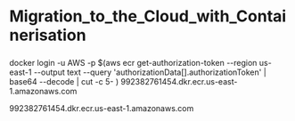 # Migration_to_the_Cloud_with_Containerisation
#####

docker login -u AWS -p $(aws ecr get-authorization-token  --region us-east-1 --output text --query 'authorizationData[].authorizationToken' | base64 --decode | cut -c 5- ) 992382761454.dkr.ecr.us-east-1.amazonaws.com

992382761454.dkr.ecr.us-east-1.amazonaws.com